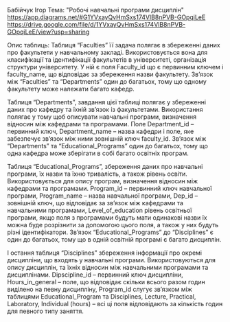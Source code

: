 Бабійчук Ігор
Тема: "Робочі навчальні програми дисциплін"
https://app.diagrams.net/#G1YVxayQvHmSxs174VlB8nPVB-GOpqiLeE
https://drive.google.com/file/d/1YVxayQvHmSxs174VlB8nPVB-GOpqiLeE/view?usp=sharing

Опис таблиць:
  Таблиця “Faculties” її задача полягає в збереженні даних про факультети у навчальному закладі. Використовується вона для класифікації та ідентифікації факультетів в університеті, організація структури університету. У ній є поля Faculty_id що є первинним ключем і faculty_name, що відповідає за збереження назви факультету. Зв’язок між “Faculties” та “Departments” один до багатьох, тому що одному факультету може належати багато кафедр.
  
  Таблиця “Departments”, завдання цієї таблиці полягає у збереженні даних про кафедру та їхній зв’язок із факультетами. Використання полягає у тому щоб описувати навчальні програми, визначення відносин між кафедрами та програмами. Поле Department_id – первинний ключ, Department_name – назва кафедри і поле, яке забезпечує зв’язок між ними зовнішній ключ faculty_id. Зв’язок між “Departments” та “Educational_Programs” один до багатьох, тому що одна кафедра може зберігати в собі багато освітніх програм.
  
  Таблиця “Educational_Programs”, збереження даних про навчальні програми, їх назви та їхню тривалість, а також рівень освіти. Використовується для опису програм, визначення відносин між кафедрами та програмами. Program_id – первинний ключ навчальної програми, Program_name – назва навчальної програми, Dep_id – зовнішній ключ, що відповідає за зв’язок між кафедрами та навчальними програмами, Level_of_education рівень освітньої програми, якщо поля з програмами будуть мати одинакові назви їх можна буде розрізнити за допомогою цього поля, а також у них будуть різні ідентифікатори. Зв’язок “Educational_Programs” до “Disciplines” є один до багатьох, тому що в одній освітній програмі є багато дисциплін.
 
  І остання таблиця “Disciplines” збереження інформації про окремі дисципліни, що входять у навчальні програми. Використовуються для опису дисциплін, та їхніх відносин між навчальними програмами та дисциплінами. Dipscipline_id – первинний ключ дисципліни, Hours_in_general – поле, що відповідає скільки всього разом годин виділено на певну дисципліну, Program_id слугує зв’язком між таблицями Educational_Program та Disciplines, Lecture, Practical, Laboratory, Individual (hours) – всі ці поля відповідають за кількість годин для певного типу заняття. 
